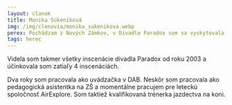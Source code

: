 ```yaml
---
layout: clanok
title: Monika Súkeniková
img: /img/clenovia/monika_sukenikova.webp
perex: Pochádzam z Nových Zámkov, v Divadle Paradox som sa vyskytovala už od mala, keďže som tam často bola na skúškach ako rodinný príslušník hercov.
tags: herec
---
```


Videla som takmer všetky inscenácie divadla Paradox od roku 2003 a účinkovala som zatiaľy 4 inscenáciách.

Dva roky som pracovala ako uvádzačka v DAB. Neskôr som pracovala ako pedagogická asistentka na ZŠ a momentálne pracujem pre leteckú spoločnosť AirExplore. Som taktiež kvalifikovaná trénerka jazdectva na koni.